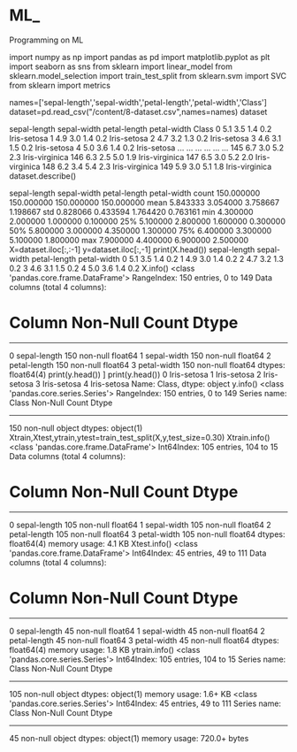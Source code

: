 # ML_
Programming on ML

import numpy as np
import pandas as pd
import matplotlib.pyplot as plt
import seaborn as sns
from sklearn import linear_model
from sklearn.model_selection import train_test_split
from sklearn.svm import SVC
from sklearn import metrics

names=['sepal-length','sepal-width','petal-length','petal-width','Class']
dataset=pd.read_csv("/content/8-dataset.csv",names=names)
dataset

sepal-length	sepal-width	petal-length	petal-width	Class
0	5.1	3.5	1.4	0.2	Iris-setosa
1	4.9	3.0	1.4	0.2	Iris-setosa
2	4.7	3.2	1.3	0.2	Iris-setosa
3	4.6	3.1	1.5	0.2	Iris-setosa
4	5.0	3.6	1.4	0.2	Iris-setosa
...	...	...	...	...	...
145	6.7	3.0	5.2	2.3	Iris-virginica
146	6.3	2.5	5.0	1.9	Iris-virginica
147	6.5	3.0	5.2	2.0	Iris-virginica
148	6.2	3.4	5.4	2.3	Iris-virginica
149	5.9	3.0	5.1	1.8	Iris-virginica
dataset.describe()

sepal-length	sepal-width	petal-length	petal-width
count	150.000000	150.000000	150.000000	150.000000
mean	5.843333	3.054000	3.758667	1.198667
std	0.828066	0.433594	1.764420	0.763161
min	4.300000	2.000000	1.000000	0.100000
25%	5.100000	2.800000	1.600000	0.300000
50%	5.800000	3.000000	4.350000	1.300000
75%	6.400000	3.300000	5.100000	1.800000
max	7.900000	4.400000	6.900000	2.500000
X=dataset.iloc[:,:-1]
y=dataset.iloc[:,-1]
print(X.head())
   sepal-length  sepal-width  petal-length  petal-width
0           5.1          3.5           1.4          0.2
1           4.9          3.0           1.4          0.2
2           4.7          3.2           1.3          0.2
3           4.6          3.1           1.5          0.2
4           5.0          3.6           1.4          0.2
X.info()
<class 'pandas.core.frame.DataFrame'>
RangeIndex: 150 entries, 0 to 149
Data columns (total 4 columns):
 #   Column        Non-Null Count  Dtype  
---  ------        --------------  -----  
 0   sepal-length  150 non-null    float64
 1   sepal-width   150 non-null    float64
 2   petal-length  150 non-null    float64
 3   petal-width   150 non-null    float64
dtypes: float64(4)
print(y.head())
]
print(y.head())
0    Iris-setosa
1    Iris-setosa
2    Iris-setosa
3    Iris-setosa
4    Iris-setosa
Name: Class, dtype: object
y.info()
<class 'pandas.core.series.Series'>
RangeIndex: 150 entries, 0 to 149
Series name: Class
Non-Null Count  Dtype 
--------------  ----- 
150 non-null    object
dtypes: object(1)
Xtrain,Xtest,ytrain,ytest=train_test_split(X,y,test_size=0.30)
Xtrain.info()
<class 'pandas.core.frame.DataFrame'>
Int64Index: 105 entries, 104 to 15
Data columns (total 4 columns):
 #   Column        Non-Null Count  Dtype  
---  ------        --------------  -----  
 0   sepal-length  105 non-null    float64
 1   sepal-width   105 non-null    float64
 2   petal-length  105 non-null    float64
 3   petal-width   105 non-null    float64
dtypes: float64(4)
memory usage: 4.1 KB
Xtest.info()
<class 'pandas.core.frame.DataFrame'>
Int64Index: 45 entries, 49 to 111
Data columns (total 4 columns):
 #   Column        Non-Null Count  Dtype  
---  ------        --------------  -----  
 0   sepal-length  45 non-null     float64
 1   sepal-width   45 non-null     float64
 2   petal-length  45 non-null     float64
 3   petal-width   45 non-null     float64
dtypes: float64(4)
memory usage: 1.8 KB
ytrain.info()
<class 'pandas.core.series.Series'>
Int64Index: 105 entries, 104 to 15
Series name: Class
Non-Null Count  Dtype 
--------------  ----- 
105 non-null    object
dtypes: object(1)
memory usage: 1.6+ KB
<class 'pandas.core.series.Series'>
Int64Index: 45 entries, 49 to 111
Series name: Class
Non-Null Count  Dtype 
--------------  ----- 
45 non-null     object
dtypes: object(1)
memory usage: 720.0+ bytes
